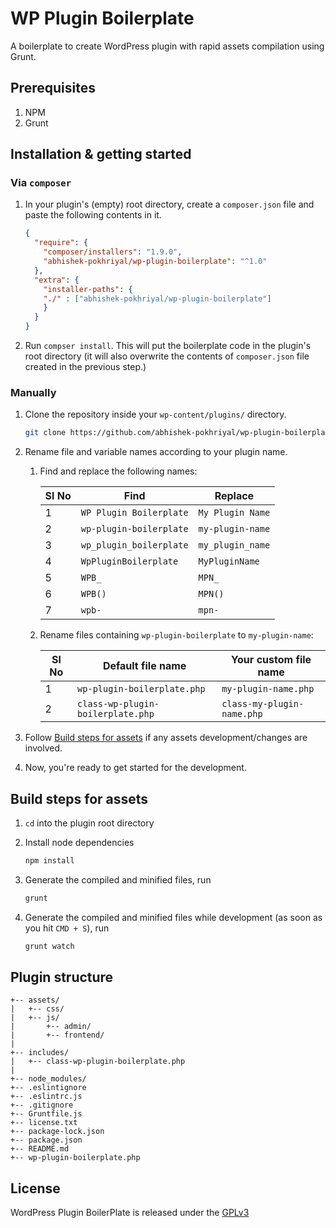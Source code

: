 # WP Plugin Boilerplate

A boilerplate to create WordPress plugin with rapid assets compilation using Grunt. 

## Prerequisites

1. NPM
1. Grunt

## Installation & getting started

### Via `composer`

1. In your plugin's (empty) root directory, create a `composer.json` file and paste the following contents in it.

   ```json
   {
     "require": {
       "composer/installers": "1.9.0",
       "abhishek-pokhriyal/wp-plugin-boilerplate": "^1.0"
     },
     "extra": {
       "installer-paths": {
       "./" : ["abhishek-pokhriyal/wp-plugin-boilerplate"]
       }
     }
   }
   ```

1. Run `compser install`. This will put the boilerplate code in the plugin's root directory (it will also overwrite the contents of `composer.json` file created in the previous step.)

### Manually

1. Clone the repository inside your `wp-content/plugins/` directory.
   ```bash
   git clone https://github.com/abhishek-pokhriyal/wp-plugin-boilerplate.git
   ```

1. Rename file and variable names according to your plugin name.

   1. Find and replace the following names:

      Sl No| Find                  | Replace
      -----|-----------------------|----------------
      1    |`WP Plugin Boilerplate`|`My Plugin Name`
      2    |`wp-plugin-boilerplate`|`my-plugin-name`
      3    |`wp_plugin_boilerplate`|`my_plugin_name`
      4    |`WpPluginBoilerplate`  |`MyPluginName`
      5    |`WPB_`                 |`MPN_`
      6    |`WPB()`                |`MPN()`
      7    |`wpb-`                 |`mpn-`

   1. Rename files containing `wp-plugin-boilerplate` to `my-plugin-name`:

      Sl No| Default file name               | Your custom file name
      -----|---------------------------------|-------------------------
      1    |`wp-plugin-boilerplate.php`      |`my-plugin-name.php`
      2    |`class-wp-plugin-boilerplate.php`|`class-my-plugin-name.php`


1. Follow [Build steps for assets](#build-steps-for-assets) if any assets development/changes are involved.
1. Now, you're ready to get started for the development.

## Build steps for assets

1. `cd` into the plugin root directory
1. Install node dependencies
   ```bash
   npm install
   ```

1. Generate the compiled and minified files, run
   ```bash
   grunt
   ```

1. Generate the compiled and minified files while development (as soon as you hit `CMD + S`), run
   ```bash
   grunt watch
   ```

## Plugin structure

```
+-- assets/
|   +-- css/
|   +-- js/
|       +-- admin/
|       +-- frontend/
|
+-- includes/
|   +-- class-wp-plugin-boilerplate.php
|
+-- node_modules/
+-- .eslintignore
+-- .eslintrc.js
+-- .gitignore
+-- Gruntfile.js
+-- license.txt
+-- package-lock.json
+-- package.json
+-- README.md
+-- wp-plugin-boilerplate.php
```

## License
WordPress Plugin BoilerPlate is released under the [GPLv3](https://www.gnu.org/licenses/gpl-3.0.html)
